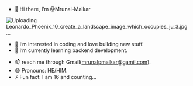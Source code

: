 - 👋 Hi there, I’m @Mrunal-Malkar

![Uploading Leonardo_Phoenix_10_create_a_landscape_image_which_occupies_ju_3.jpg…]()

- 👀 I’m interested in coding and love building new stuff.
- 🌱 I’m currently learning backend development.
<!--- 💞️ I’m looking to collaborate on --->
- 📫 reach me through Gmail(mrunalpmalkar@gamil.com).
- 😄 Pronouns: HE/HIM.
- ⚡ Fun fact: I am 16 and counting...

<!---
Mrunal-Malkar/Mrunal-Malkar is a ✨ special ✨ repository because its `README.md` (this file) appears on your GitHub profile.
You can click the Preview link to take a look at your changes.
--->
